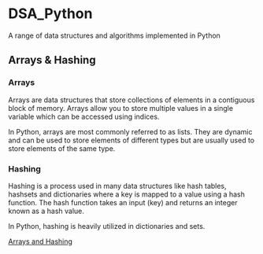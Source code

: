 # DSA_Python
A range of data structures and algorithms implemented in Python

## Arrays & Hashing
### Arrays
Arrays are data structures that store collections of elements in a contiguous block of memory. Arrays allow you to store multiple values in a single variable which can be accessed using indices.

In Python, arrays are most commonly referred to as lists. They are dynamic and can be used to store elements of different types but are usually used to store elements of the same type.

### Hashing
Hashing is a process used in many data structures like hash tables, hashsets and dictionaries where a key is mapped to a value using a hash function. The hash function takes an input (key) and returns an integer known as a hash value. 

In Python, hashing is heavily utilized in dictionaries and sets. 

[Arrays and Hashing](Arrays_and_Hashing)

